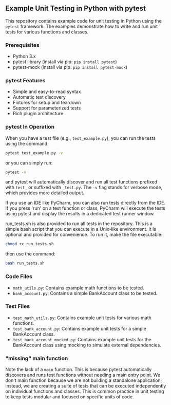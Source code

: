 ## Example Unit Testing in Python with pytest

This repository contains example code for unit testing in Python using the `pytest`
framework. The examples demonstrate how to write and run unit tests for various
functions and classes.

### Prerequisites
- Python 3.x
- pytest library (install via pip: `pip install pytest`)
- pytest-mock (install via pip: `pip install pytest-mock`)

### pytest Features
- Simple and easy-to-read syntax
- Automatic test discovery
- Fixtures for setup and teardown
- Support for parameterized tests
- Rich plugin architecture

### pytest In Operation
When you have a test file (e.g., `test_example.py`), you can run the tests using the
command:
```bash
pytest test_example.py -v
```
or you can simply run:
```bash
pytest -v
```
and pytest will automatically discover and run all test functions prefixed
with `test_` or suffixed with `_test.py`. The `-v` flag stands for verbose mode,
which provides more detailed output.

If you use an IDE like PyCharm, you can also run tests directly from the IDE.
If you press 'run' on a test function or class, PyCharm will execute the tests
using pytest and display the results in a dedicated test runner window.

run_tests.sh is also provided to run all tests in the repository. This is a simple
bash script that you can execute in a Unix-like environment. It is optional and
provided for convenience. To run it, make the file executable:
```bash
chmod +x run_tests.sh
```

then use the command:
```bash
bash run_tests.sh
```

### Code Files
- `math_utils.py`: Contains example math functions to be tested.
- `bank_account.py`: Contains a simple BankAccount class to be tested.

### Test Files
- `test_math_utils.py`: Contains example unit tests for various math functions.
- `test_bank_account.py`: Contains example unit tests for a simple BankAccount class.
- `test_bank_account_mocked.py`: Contains example unit tests for the BankAccount class
  using mocking to simulate external dependencies.

### "missing" main function

Note the lack of a `main` function. This is because pytest automatically discovers
and runs test functions without needing a main entry point. We don't main function
because we are not building a standalone application; instead, we are creating
a suite of tests that can be executed independently on individual functions and classes.
This is common practice in unit testing to keep tests modular and focused on specific
units of code.

